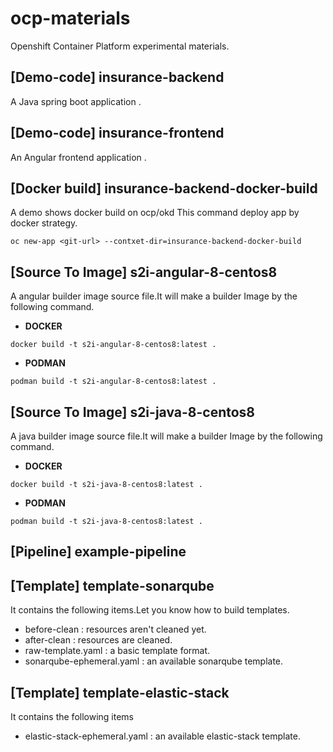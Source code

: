 # ocp-materials
Openshift Container Platform  experimental materials.

## [Demo-code] insurance-backend
A Java spring boot application .

## [Demo-code] insurance-frontend
An Angular frontend application .

## [Docker build] insurance-backend-docker-build
A demo shows docker build on ocp/okd
This command deploy app by docker strategy.
```
oc new-app <git-url> --contxet-dir=insurance-backend-docker-build
```

## [Source To Image] s2i-angular-8-centos8
A angular builder image source file.It will make a builder Image by the following command.
- **DOCKER**
```
docker build -t s2i-angular-8-centos8:latest .
```
- **PODMAN**
```
podman build -t s2i-angular-8-centos8:latest .
```
## [Source To Image] s2i-java-8-centos8
A java builder image source file.It will make a builder Image by the following command.
- **DOCKER**
```
docker build -t s2i-java-8-centos8:latest .
```
- **PODMAN**
```
podman build -t s2i-java-8-centos8:latest .
```
## [Pipeline] example-pipeline 

## [Template] template-sonarqube
It contains the following items.Let you know how to build templates.
- before-clean : resources aren't cleaned yet.
- after-clean : resources are cleaned.
- raw-template.yaml : a basic template format.
- sonarqube-ephemeral.yaml : an available sonarqube template.

## [Template] template-elastic-stack
It contains the following items
- elastic-stack-ephemeral.yaml : an available elastic-stack template.

